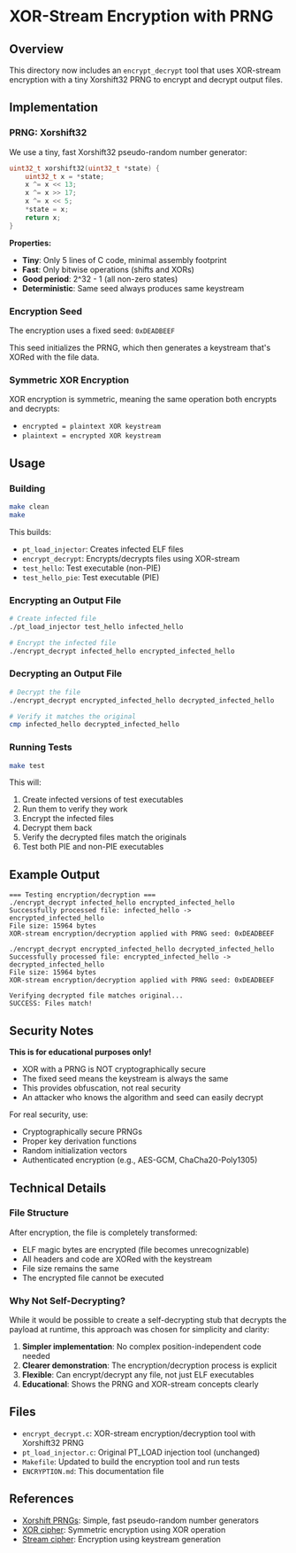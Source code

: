# XOR-Stream Encryption with PRNG

## Overview

This directory now includes an `encrypt_decrypt` tool that uses XOR-stream encryption with a tiny Xorshift32 PRNG to encrypt and decrypt output files.

## Implementation

### PRNG: Xorshift32

We use a tiny, fast Xorshift32 pseudo-random number generator:

```c
uint32_t xorshift32(uint32_t *state) {
    uint32_t x = *state;
    x ^= x << 13;
    x ^= x >> 17;
    x ^= x << 5;
    *state = x;
    return x;
}
```

**Properties:**
- **Tiny**: Only 5 lines of C code, minimal assembly footprint
- **Fast**: Only bitwise operations (shifts and XORs)
- **Good period**: 2^32 - 1 (all non-zero states)
- **Deterministic**: Same seed always produces same keystream

### Encryption Seed

The encryption uses a fixed seed: `0xDEADBEEF`

This seed initializes the PRNG, which then generates a keystream that's XORed with the file data.

### Symmetric XOR Encryption

XOR encryption is symmetric, meaning the same operation both encrypts and decrypts:
- `encrypted = plaintext XOR keystream`
- `plaintext = encrypted XOR keystream`

## Usage

### Building

```bash
make clean
make
```

This builds:
- `pt_load_injector`: Creates infected ELF files
- `encrypt_decrypt`: Encrypts/decrypts files using XOR-stream
- `test_hello`: Test executable (non-PIE)
- `test_hello_pie`: Test executable (PIE)

### Encrypting an Output File

```bash
# Create infected file
./pt_load_injector test_hello infected_hello

# Encrypt the infected file
./encrypt_decrypt infected_hello encrypted_infected_hello
```

### Decrypting an Output File

```bash
# Decrypt the file
./encrypt_decrypt encrypted_infected_hello decrypted_infected_hello

# Verify it matches the original
cmp infected_hello decrypted_infected_hello
```

### Running Tests

```bash
make test
```

This will:
1. Create infected versions of test executables
2. Run them to verify they work
3. Encrypt the infected files
4. Decrypt them back
5. Verify the decrypted files match the originals
6. Test both PIE and non-PIE executables

## Example Output

```
=== Testing encryption/decryption ===
./encrypt_decrypt infected_hello encrypted_infected_hello
Successfully processed file: infected_hello -> encrypted_infected_hello
File size: 15964 bytes
XOR-stream encryption/decryption applied with PRNG seed: 0xDEADBEEF

./encrypt_decrypt encrypted_infected_hello decrypted_infected_hello
Successfully processed file: encrypted_infected_hello -> decrypted_infected_hello
File size: 15964 bytes
XOR-stream encryption/decryption applied with PRNG seed: 0xDEADBEEF

Verifying decrypted file matches original...
SUCCESS: Files match!
```

## Security Notes

**This is for educational purposes only!**

- XOR with a PRNG is NOT cryptographically secure
- The fixed seed means the keystream is always the same
- This provides obfuscation, not real security
- An attacker who knows the algorithm and seed can easily decrypt

For real security, use:
- Cryptographically secure PRNGs
- Proper key derivation functions
- Random initialization vectors
- Authenticated encryption (e.g., AES-GCM, ChaCha20-Poly1305)

## Technical Details

### File Structure

After encryption, the file is completely transformed:
- ELF magic bytes are encrypted (file becomes unrecognizable)
- All headers and code are XORed with the keystream
- File size remains the same
- The encrypted file cannot be executed

### Why Not Self-Decrypting?

While it would be possible to create a self-decrypting stub that decrypts the payload at runtime, this approach was chosen for simplicity and clarity:

1. **Simpler implementation**: No complex position-independent code needed
2. **Clearer demonstration**: The encryption/decryption process is explicit
3. **Flexible**: Can encrypt/decrypt any file, not just ELF executables
4. **Educational**: Shows the PRNG and XOR-stream concepts clearly

## Files

- `encrypt_decrypt.c`: XOR-stream encryption/decryption tool with Xorshift32 PRNG
- `pt_load_injector.c`: Original PT_LOAD injection tool (unchanged)
- `Makefile`: Updated to build the encryption tool and run tests
- `ENCRYPTION.md`: This documentation file

## References

- [Xorshift PRNGs](https://en.wikipedia.org/wiki/Xorshift): Simple, fast pseudo-random number generators
- [XOR cipher](https://en.wikipedia.org/wiki/XOR_cipher): Symmetric encryption using XOR operation
- [Stream cipher](https://en.wikipedia.org/wiki/Stream_cipher): Encryption using keystream generation

